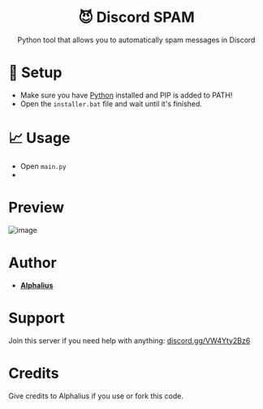 <h1 align="center"> 😈 Discord SPAM</h1>
<p align="center">Python tool that allows you to automatically spam messages in Discord</p>

# 🏹 Setup
 - Make sure you have [Python](https://www.python.org/downloads) installed and PIP is added to PATH!
 - Open the ```installer.bat``` file and wait until it's finished.

# 📈 Usage
 - Open ```main.py```
 - 
# Preview
![image](https://user-images.githubusercontent.com/80674770/144194847-b79ba5ad-1873-4bbf-bebe-741a573e2bec.gif)

# Author
- [**Alphalius**](https://github.com/Alphalius)

# Support
Join this server if you need help with anything: [discord.gg/VW4Yty2Bz6](https://discord.gg/VW4Yty2Bz6)

# Credits
Give credits to Alphalius if you use or fork this code.

